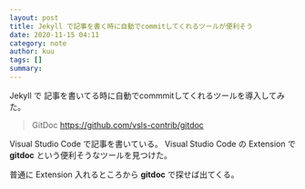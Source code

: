 ```yaml
---
layout: post
title: Jekyll で記事を書く時に自動でcommitしてくれるツールが便利そう
date: 2020-11-15 04:11
category: note
author: kuu
tags: []
summary: 
---
```


Jekyll で 記事を書いてる時に自動でcommmitしてくれるツールを導入してみた。

>GitDoc
https://github.com/vsls-contrib/gitdoc

Visual Studio Code で記事を書いている。 Visual Studio Code の Extension で **gitdoc** という便利そうなツールを見つけた。

普通に Extension 入れるところから **gitdoc** で探せば出てくる。

